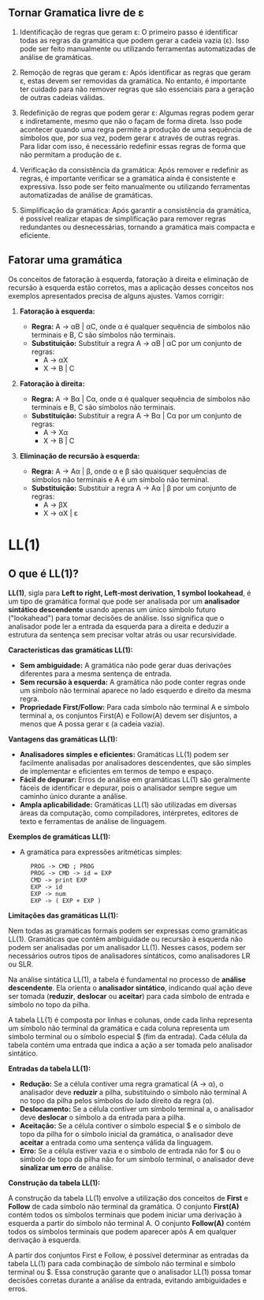 
## Tornar Gramatica livre de ε

1. Identificação de regras que geram ε:
	O primeiro passo é identificar todas as regras da gramática que podem gerar a cadeia vazia (ε). Isso pode ser feito manualmente ou utilizando ferramentas automatizadas de análise de gramáticas.

2. Remoção de regras que geram ε:
	Após identificar as regras que geram ε, estas devem ser removidas da gramática. No entanto, é importante ter cuidado para não remover regras que são essenciais para a geração de outras cadeias válidas.

3. Redefinição de regras que podem gerar ε:
	Algumas regras podem gerar ε indiretamente, mesmo que não o façam de forma direta. Isso pode acontecer quando uma regra permite a produção de uma sequência de símbolos que, por sua vez, podem gerar ε através de outras regras. Para lidar com isso, é necessário redefinir essas regras de forma que não permitam a produção de ε.

4. Verificação da consistência da gramática:
	Após remover e redefinir as regras, é importante verificar se a gramática ainda é consistente e expressiva. Isso pode ser feito manualmente ou utilizando ferramentas automatizadas de análise de gramáticas.

5. Simplificação da gramática:
	Após garantir a consistência da gramática, é possível realizar etapas de simplificação para remover regras redundantes ou desnecessárias, tornando a gramática mais compacta e eficiente.

## Fatorar uma gramática
Os conceitos de fatoração à esquerda, fatoração à direita e eliminação de recursão à esquerda estão corretos, mas a aplicação desses conceitos nos exemplos apresentados precisa de alguns ajustes. Vamos corrigir:

1. **Fatoração à esquerda:**
    
    - **Regra:** A -> αB | αC, onde α é qualquer sequência de símbolos não terminais e B, C são símbolos não terminais.
    - **Substituição:** Substituir a regra A -> αB | αC por um conjunto de regras:
        - A -> αX
        - X -> B | C
2. **Fatoração à direita:**
    
    - **Regra:** A -> Bα | Cα, onde α é qualquer sequência de símbolos não terminais e B, C são símbolos não terminais.
    - **Substituição:** Substituir a regra A -> Bα | Cα por um conjunto de regras:
        - A -> Xα
        - X -> B | C
3. **Eliminação de recursão à esquerda:**
    
    - **Regra:** A -> Aα | β, onde α e β são quaisquer sequências de símbolos não terminais e A é um símbolo não terminal.
    - **Substituição:** Substituir a regra A -> Aα | β por um conjunto de regras:
        - A -> βX
        - X -> αX | ε

# LL(1)
## O que é LL(1)?

**LL(1)**, sigla para **Left to right, Left-most derivation, 1 symbol lookahead**, é um tipo de gramática formal que pode ser analisada por um **analisador sintático descendente** usando apenas um único símbolo futuro ("lookahead") para tomar decisões de análise. Isso significa que o analisador pode ler a entrada da esquerda para a direita e deduzir a estrutura da sentença sem precisar voltar atrás ou usar recursividade.

**Características das gramáticas LL(1):**

* **Sem ambiguidade:** A gramática não pode gerar duas derivações diferentes para a mesma sentença de entrada.
* **Sem recursão à esquerda:** A gramática não pode conter regras onde um símbolo não terminal aparece no lado esquerdo e direito da mesma regra.
* **Propriedade First/Follow:** Para cada símbolo não terminal A e símbolo terminal a, os conjuntos First(A) e Follow(A) devem ser disjuntos, a menos que A possa gerar ε (a cadeia vazia).

**Vantagens das gramáticas LL(1):**

* **Analisadores simples e eficientes:** Gramáticas LL(1) podem ser facilmente analisadas por analisadores descendentes, que são simples de implementar e eficientes em termos de tempo e espaço.
* **Fácil de depurar:** Erros de análise em gramáticas LL(1) são geralmente fáceis de identificar e depurar, pois o analisador sempre segue um caminho único durante a análise.
* **Ampla aplicabilidade:** Gramáticas LL(1) são utilizadas em diversas áreas da computação, como compiladores, intérpretes, editores de texto e ferramentas de análise de linguagem.

**Exemplos de gramáticas LL(1):**

* A gramática para expressões aritméticas simples:
    ```
	   PROG -> CMD ; PROG 
	   PROG -> CMD -> id = EXP 
	   CMD -> print EXP 
	   EXP -> id 
	   EXP -> num 
	   EXP -> ( EXP + EXP )
    ```

**Limitações das gramáticas LL(1):**

Nem todas as gramáticas formais podem ser expressas como gramáticas LL(1). Gramáticas que contêm ambiguidade ou recursão à esquerda não podem ser analisadas por um analisador LL(1). Nesses casos, podem ser necessários outros tipos de analisadores sintáticos, como analisadores LR ou SLR.

Na análise sintática LL(1), a tabela é fundamental no processo de **análise descendente**. Ela orienta o **analisador sintático**, indicando qual ação deve ser tomada (**reduzir**, **deslocar** ou **aceitar**) para cada símbolo de entrada e símbolo no topo da pilha.

A tabela LL(1) é composta por linhas e colunas, onde cada linha representa um símbolo não terminal da gramática e cada coluna representa um símbolo terminal ou o símbolo especial $ (fim da entrada). Cada célula da tabela contém uma entrada que indica a ação a ser tomada pelo analisador sintático.

**Entradas da tabela LL(1):**

- **Redução:** Se a célula contiver uma regra gramatical (A -> α), o analisador deve **reduzir** a pilha, substituindo o símbolo não terminal A no topo da pilha pelos símbolos do lado direito da regra (α).
- **Deslocamento:** Se a célula contiver um símbolo terminal a, o analisador deve **deslocar** o símbolo a da entrada para a pilha.
- **Aceitação:** Se a célula contiver o símbolo especial $ e o símbolo de topo da pilha for o símbolo inicial da gramática, o analisador deve **aceitar** a entrada como uma sentença válida da linguagem.
- **Erro:** Se a célula estiver vazia e o símbolo de entrada não for $ ou o símbolo de topo da pilha não for um símbolo terminal, o analisador deve **sinalizar um erro** de análise.

**Construção da tabela LL(1):**

A construção da tabela LL(1) envolve a utilização dos conceitos de **First** e **Follow** de cada símbolo não terminal da gramática. O conjunto **First(A)** contém todos os símbolos terminais que podem iniciar uma derivação à esquerda a partir do símbolo não terminal A. O conjunto **Follow(A)** contém todos os símbolos terminais que podem aparecer após A em qualquer derivação à esquerda.

A partir dos conjuntos First e Follow, é possível determinar as entradas da tabela LL(1) para cada combinação de símbolo não terminal e símbolo terminal ou $. Essa construção garante que o analisador LL(1) possa tomar decisões corretas durante a análise da entrada, evitando ambiguidades e erros.
